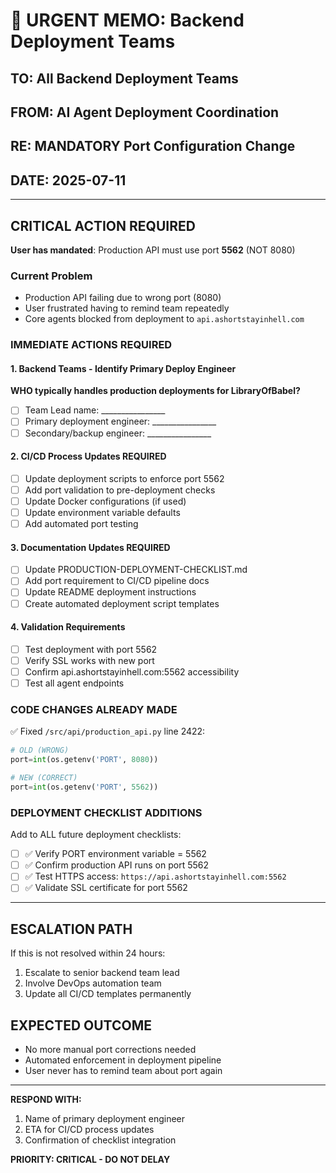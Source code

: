 # 🚨 URGENT MEMO: Backend Deployment Teams

## TO: All Backend Deployment Teams  
## FROM: AI Agent Deployment Coordination  
## RE: MANDATORY Port Configuration Change  
## DATE: 2025-07-11  

---

## CRITICAL ACTION REQUIRED

**User has mandated**: Production API must use port **5562** (NOT 8080)

### Current Problem
- Production API failing due to wrong port (8080)
- User frustrated having to remind team repeatedly
- Core agents blocked from deployment to `api.ashortstayinhell.com`

### IMMEDIATE ACTIONS REQUIRED

#### 1. Backend Teams - Identify Primary Deploy Engineer
**WHO typically handles production deployments for LibraryOfBabel?**
- [ ] Team Lead name: ________________
- [ ] Primary deployment engineer: ________________  
- [ ] Secondary/backup engineer: ________________

#### 2. CI/CD Process Updates REQUIRED
- [ ] Update deployment scripts to enforce port 5562
- [ ] Add port validation to pre-deployment checks
- [ ] Update Docker configurations (if used)
- [ ] Update environment variable defaults
- [ ] Add automated port testing

#### 3. Documentation Updates REQUIRED  
- [ ] Update PRODUCTION-DEPLOYMENT-CHECKLIST.md
- [ ] Add port requirement to CI/CD pipeline docs
- [ ] Update README deployment instructions
- [ ] Create automated deployment script templates

#### 4. Validation Requirements
- [ ] Test deployment with port 5562
- [ ] Verify SSL works with new port
- [ ] Confirm api.ashortstayinhell.com:5562 accessibility
- [ ] Test all agent endpoints

### CODE CHANGES ALREADY MADE
✅ Fixed `/src/api/production_api.py` line 2422:
```python
# OLD (WRONG)
port=int(os.getenv('PORT', 8080))

# NEW (CORRECT) 
port=int(os.getenv('PORT', 5562))
```

### DEPLOYMENT CHECKLIST ADDITIONS
Add to ALL future deployment checklists:
- [ ] ✅ Verify PORT environment variable = 5562
- [ ] ✅ Confirm production API runs on port 5562  
- [ ] ✅ Test HTTPS access: `https://api.ashortstayinhell.com:5562`
- [ ] ✅ Validate SSL certificate for port 5562

---

## ESCALATION PATH
If this is not resolved within 24 hours:
1. Escalate to senior backend team lead
2. Involve DevOps automation team  
3. Update all CI/CD templates permanently

## EXPECTED OUTCOME
- No more manual port corrections needed
- Automated enforcement in deployment pipeline
- User never has to remind team about port again

---
**RESPOND WITH:**
1. Name of primary deployment engineer
2. ETA for CI/CD process updates  
3. Confirmation of checklist integration

**PRIORITY: CRITICAL - DO NOT DELAY**